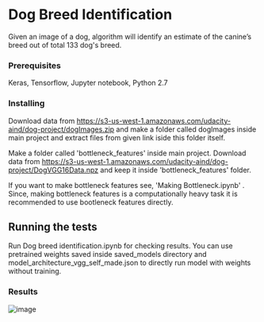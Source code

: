 # Dog Breed Identification

Given an image of a dog,  algorithm will identify an estimate of the canine’s breed out of total 133 dog's breed.


### Prerequisites

Keras, Tensorflow, Jupyter notebook, Python 2.7



### Installing

Download data from https://s3-us-west-1.amazonaws.com/udacity-aind/dog-project/dogImages.zip and make a folder called  dogImages inside main project and extract files from given link iside this folder itself. 

Make a folder called 'bottleneck_features' inside main project. Download data from https://s3-us-west-1.amazonaws.com/udacity-aind/dog-project/DogVGG16Data.npz and keep it inside 'bottleneck_features' folder. 

If you want to make bottleneck features see, 'Making Bottleneck.ipynb' . Since, making bottleneck features is a computationally heavy task it is recommended to use bootleneck features directly.


## Running the tests

Run Dog breed identification.ipynb  for checking results.  You can use pretrained weights saved inside saved_models directory and model_architecture_vgg_self_made.json to directly run model with weights without training.

### Results
![image](https://user-images.githubusercontent.com/12275601/40762728-87a97b0e-64bf-11e8-9043-5b43952f0415.png)









